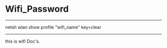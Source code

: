 # Wifi_Password


 ------------------------------------------------------------
 
 
 netsh wlan show profile "wifi_name" key=clear
 

------------------------------------------------------------


this is wifi Doc's.
